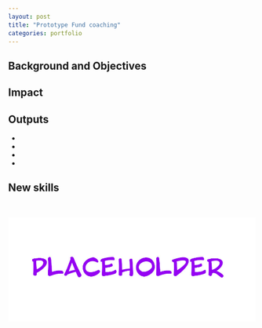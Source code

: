```yaml
---
layout: post
title: "Prototype Fund coaching"
categories: portfolio
---
```


## Background and Objectives



## Impact




## Outputs
-
-
-
-


## New skills



<br />

![XX](https://raw.githubusercontent.com/Erioldoesdesign/erioldoesdesign.github.io/master/images/950x400.jpg "XX")